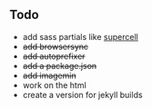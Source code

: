 ## Todo
- add sass partials like [supercell](https://github.com/joellongie/superCell) 
- ~~add browsersync~~
- ~~add autoprefixer~~
- ~~add a package.json~~
- ~~add imagemin~~
- work on the html
- create a version for jekyll builds
